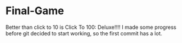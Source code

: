 # Final-Game
Better than click to 10 is Click To 100: Deluxe!!!!
I made some progress before git decided to start working, so the first commit has a lot.